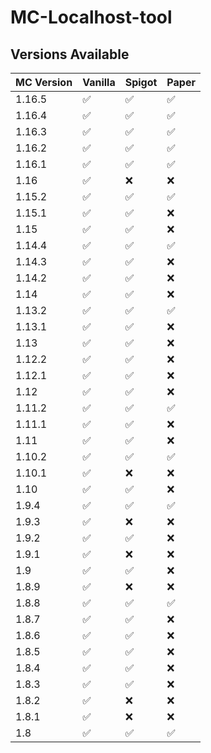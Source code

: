 # MC-Localhost-tool


## Versions Available
|  MC Version | Vanilla | Spigot | Paper |
| ----------- | ------- | ------ | ------|
| 1.16.5      | ✅      |✅|✅
| 1.16.4      | ✅      |✅|✅
| 1.16.3      | ✅      |✅|✅
| 1.16.2      | ✅      |✅|✅
| 1.16.1      | ✅      |✅|✅
| 1.16        | ✅      |❌|❌
| 1.15.2      | ✅      |✅|✅
| 1.15.1      | ✅      |✅|❌
| 1.15        | ✅      |✅|❌
| 1.14.4      | ✅      |✅|✅
| 1.14.3      | ✅      |✅|❌
| 1.14.2      | ✅      |✅|❌
| 1.14        | ✅      |✅|❌
| 1.13.2      | ✅      |✅|✅
| 1.13.1      | ✅      |✅|❌
| 1.13        | ✅      |✅|❌
| 1.12.2      | ✅      |✅|❌
| 1.12.1      | ✅      |✅|❌
| 1.12        | ✅      |✅|❌
| 1.11.2      | ✅      |✅|✅
| 1.11.1      | ✅      |✅|❌
| 1.11        | ✅      |✅|❌
| 1.10.2      | ✅      |✅|✅
| 1.10.1      | ✅      |❌|❌
| 1.10        | ✅      |✅|❌
| 1.9.4       | ✅      |✅|✅
| 1.9.3       | ✅      |❌|❌
| 1.9.2       | ✅      |✅|❌
| 1.9.1       | ✅      |❌|❌
| 1.9         | ✅      |✅|❌
| 1.8.9       | ✅      |❌|❌
| 1.8.8       | ✅      |✅|✅
| 1.8.7       | ✅      |✅|❌
| 1.8.6       | ✅      |✅|❌
| 1.8.5       | ✅      |✅|❌
| 1.8.4       | ✅      |✅|❌
| 1.8.3       | ✅      |✅|❌
| 1.8.2       | ✅      |❌|❌
| 1.8.1       | ✅      |❌|❌
| 1.8         | ✅      |✅|✅

